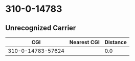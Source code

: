 # 310-0-14783
## Unrecognized Carrier


| CGI | Nearest CGI | Distance |
|-----|-------------|----------|
| 310-0-14783-57624 |  | 0.0 |
